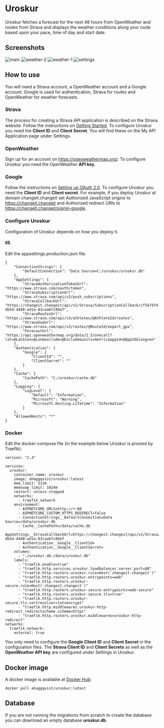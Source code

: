 # Uroskur
Uroskur fetches a forecast for the next 48 hours from OpenWeather and routes from Strava and displays the weather conditions along your route based upon your pace, time of day and start date.

## Screenshots
<img src="https://i.ibb.co/dgMVRbK/main.png" alt="main" border="0">
<img src="https://i.ibb.co/HNcJdc7/weather.png" alt="weather-2" border="0">
<img src="https://i.ibb.co/NTRnmLC/weather-1.png" alt="weather-1" border="0">
<img src="https://i.ibb.co/4m55pGn/settings.png" alt="settings" border="0">

## How to use
You will need a Strava account, a OpenWeather account and a Google account. Google is used for authentication, Strava for routes and OpenWeather for weather forecasts.

### Strava
The process for creating a Strava API application is described on the Strava website. Follow the instructions on [Getting Started]( https://developers.strava.com/docs/getting-started/). To configure Uroskur you need the **Client ID** and **Client Secret**. You will find these on the My API Application page under Settings.

### OpenWeather
Sign up for an account on https://openweathermap.org/. To configure Uroskur you need the OpenWeather **API key**.

### Google
Follow the instructions on [Setting up OAuth 2.0](https://support.google.com/cloud/answer/6158849?hl=en "A"). To configure Uroskur you need the **Client ID** and **Client secret**. For example, if you deploy Uroskur at domain changeit.changeit set Authorized JavaScript origins to https://changeit.changeit and Authorized redirect URIs to https://changeit.changeit/signin-google.

### Configure Uroskur
Configuration of Uroskur depends on how you deploy it.

#### IIS
Edit the appsettings.production.json file.

    {
        "ConnectionStrings": {
            "DefaultConnection": "Data Source=C:/uroskur/uroskur.db"
        },
        "AppSettings": {
            "StravaAuthorizationTokenUrl": "https://www.strava.com/oauth/token",
            "StravaSubscriptionUrl": "https://www.strava.com/api/v3/push_subscriptions",
            "StravaCallbackUrl": "https://changeit.changeit/api/v1/Strava/SubscriptionCallback/cf547d74-db54-44d8-ad1a-83caa67c89ef",
            "StravaRoutesUrl": "https://www.strava.com/api/v3/athletes/@AthleteId/routes",
            "StravaGxpUrl": "https://www.strava.com/api/v3/routes/@RouteId/export_gpx",
            "ForecastUrl": "https://api.openweathermap.org/data/2.5/onecall?lat=@Lat&lon=@Lon&exclude=@Exclude&units=metric&appid=@AppId&lang=en"
        },
        "Authentication": {
            "Google": {
                "ClientId": "",
                "ClientSecret": ""
            }
        },
        "Cache": {
            "CachePath": "C:/uroskur/cache.db"
        },
        "Logging": {
            "LogLevel": {
                "Default": "Information",
                "Microsoft": "Warning",
                "Microsoft.Hosting.Lifetime": "Information"
            }
        },
        "AllowedHosts": "*"
    }

### Docker
Edit the docker-compose file (in the example below Uroskur is proxied by Traefik):

    version: "2.4"
    
    services:
      uroskur:
        container_name: uroskur
        image: ahaggqvist/uroskur:latest
        mem_limit: 512m
        memswap_limit: 1024m
        restart: unless-stopped
        networks:
          - traefik_network
        environment:
          - ASPNETCORE_URLS=http://+:80
          - ASPNETCORE_CUSTOM_HTTPS_REDIRECT=false
          - ConnectionStrings__DefaultConnection=Data Source=/data/uroskur.db
          - Cache__CachePath=/data/cache.db
          - AppSettings__StravaCallbackUrl=https://changeit.changeit/api/v1/Strava/SubscriptionCallback/cf547d74-db54-44d8-ad1a-83caa67c89ef
          - Authentication__Google__ClientId=
          - Authentication__Google__ClientSecret=
        volumes:
          - "./uroskur.db:/data/uroskur.db"
        labels:
          - "traefik.enable=true"
          - "traefik.http.services.uroskur.loadbalancer.server.port=80"
          - "traefik.http.routers.uroskur.rule=Host(`changeit.changeit`)"
          - "traefik.http.routers.uroskur.entrypoints=web"
          - "traefik.http.routers.uroskur-secure.rule=Host(`changeit.changeit`)"
          - "traefik.http.routers.uroskur-secure.entrypoints=web-secure"
          - "traefik.http.routers.uroskur-secure.tls=true"
          - "traefik.http.routers.uroskur-secure.tls.certresolver=letsencrypt"
          - "traefik.http.middlewares.uroskur-http-redirect.redirectscheme.scheme=https"
          - "traefik.http.routers.uroskur.middlewares=uroskur-http-redirect"
    networks:
      traefik_network:
        external: true

You only need to configure the **Google Client ID** and **Client Secret** in the configuration files. The **Strava Client ID** and **Client Secrets** as well as the **OpenWeather API key** are configured under Settings in Uroskur.

## Docker image
A docker image is available at [Docker Hub](https://hub.docker.com/r/ahaggqvist/uroskur "Docker Hub"):

    docker pull ahaggqvist/uroskur:latest

## Database
If you are not running the migrations from scratch to create the database you can download an empty database **uroskur.db**.
